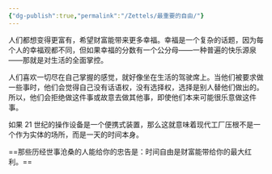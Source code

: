```yaml
---
{"dg-publish":true,"permalink":"/Zettels/最重要的自由/"}
---
```



人们都想变得更富有，希望财富能带来更多幸福。幸福是一个复杂的话题，因为每个人的幸福观都不同，但如果幸福的分数有一个公分母——一种普遍的快乐源泉——那就是对生活的全面掌控。

人们喜欢一切尽在自己掌握的感觉，就好像坐在生活的驾驶席上。当他们被要求做一些事时，他们会觉得自己没有话语权，没有选择权，选择是别人替他们做出的。所以，他们会拒绝做这件事或故意去做其他事，即使他们本来可能很乐意做这件事。

如果 21 世纪的操作设备是一个便携式装置，那么这就意味着现代工厂压根不是一个作为实体的场所，而是一天的时间本身。

==那些历经世事沧桑的人能给你的忠告是：时间自由是财富能带给你的最大红利。==